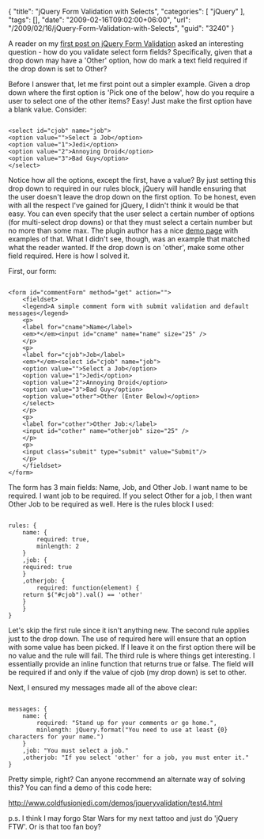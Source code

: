 {
	"title": "jQuery Form Validation with Selects",
	"categories": [
		"jQuery"
	],
	"tags": [],
	"date": "2009-02-16T09:02:00+06:00",
	"url": "/2009/02/16/jQuery-Form-Validation-with-Selects",
	"guid": "3240"
}

A reader on my <a href="http://www.raymondcamden.com/index.cfm/2009/2/9/An-introduction-to-jQuery-and-Form-Validation">first post on jQuery Form Validation</a> asked an interesting question - how do you validate select form fields? Specifically, given that a drop down may have a 'Other' option, how do mark a text field required if the drop down is set to Other?
<!--more-->
Before I answer that, let me first point out a simpler example. Given a drop down where the first option is 'Pick one of the below', how do you require a user to select one of the other items? Easy! Just make the first option have a blank value. Consider:

<code>
&lt;select id="cjob" name="job"&gt;
&lt;option value=""&gt;Select a Job&lt;/option&gt;
&lt;option value="1"&gt;Jedi&lt;/option&gt;
&lt;option value="2"&gt;Annoying Droid&lt;/option&gt;
&lt;option value="3"&gt;Bad Guy&lt;/option&gt;
&lt;/select&gt;
</code>

Notice how all the options, except the first, have a value? By just setting this drop down to required in our rules block, jQuery will handle ensuring that the user doesn't leave the drop down on the first option. To be honest, even with all the respect I've gained for jQuery, I didn't think it would be that easy. You can even specify that the user select a certain number of options (for multi-select drop downs) or that they must select a certain number but no more than some max. The plugin author has a nice <a href="http://jquery.bassistance.de/validate/demo/radio-checkbox-select-demo.html">demo page</a> with examples of that. What I didn't see, though, was an example that matched what the reader wanted. If the drop down is on 'other', make some other field required. Here is how I solved it.

First, our form:

<code>
&lt;form id="commentForm" method="get" action=""&gt;
	&lt;fieldset&gt;
	&lt;legend&gt;A simple comment form with submit validation and default messages&lt;/legend&gt;
	&lt;p&gt;
	&lt;label for="cname"&gt;Name&lt;/label&gt;
	&lt;em&gt;*&lt;/em&gt;&lt;input id="cname" name="name" size="25" /&gt;
	&lt;/p&gt;
	&lt;p&gt;
	&lt;label for="cjob"&gt;Job&lt;/label&gt;
	&lt;em&gt;*&lt;/em&gt;&lt;select id="cjob" name="job"&gt;
	&lt;option value=""&gt;Select a Job&lt;/option&gt;
	&lt;option value="1"&gt;Jedi&lt;/option&gt;
	&lt;option value="2"&gt;Annoying Droid&lt;/option&gt;
	&lt;option value="3"&gt;Bad Guy&lt;/option&gt;
	&lt;option value="other"&gt;Other (Enter Below)&lt;/option&gt;
	&lt;/select&gt;
	&lt;/p&gt;   
	&lt;p&gt;
	&lt;label for="cother"&gt;Other Job:&lt;/label&gt;
	&lt;input id="cother" name="otherjob" size="25" /&gt;
	&lt;/p&gt;
	&lt;p&gt;
	&lt;input class="submit" type="submit" value="Submit"/&gt;
	&lt;/p&gt;
	&lt;/fieldset&gt;
&lt;/form&gt;
</code>

The form has 3 main fields: Name, Job, and Other Job. I want name to be required. I want job to be required. If you select Other for a job, I then want Other Job to be required as well. Here is the rules block I used:

<code>
rules: {
    name: {
    	required: true,
    	minlength: 2
    }
    ,job: {
	required: true
    }
    ,otherjob: {
    	required: function(element) {
	return $("#cjob").val() == 'other'
	}
    }
}
</code>

Let's skip the first rule since it isn't anything new. The second rule applies just to the drop down. The use of required here will ensure that an option with some value has been picked. If I leave it on the first option there will be no value and the rule will fail. The third rule is where things get interesting. I essentially provide an inline function that returns true or false. The field will be required if and only if the value of cjob (my drop down) is set to other.

Next, I ensured my messages made all of the above clear:

<code>
messages: {
    name: {
    	required: "Stand up for your comments or go home.",
    	minlength: jQuery.format("You need to use at least {0} characters for your name.")
    }
    ,job: "You must select a job."
    ,otherjob: "If you select 'other' for a job, you must enter it."
}
</code>

Pretty simple, right? Can anyone recommend an alternate way of solving this? You can find a demo of this code here:

<a href="http://www.coldfusionjedi.com/demos/jqueryvalidation/test4.html">http://www.coldfusionjedi.com/demos/jqueryvalidation/test4.html</a>

p.s. I think I may forgo Star Wars for my next tattoo and just do 'jQuery FTW'. Or is that too fan boy?